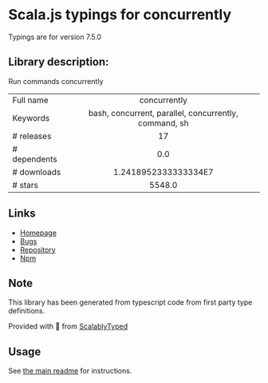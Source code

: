 
# Scala.js typings for concurrently

Typings are for version 7.5.0

## Library description:
Run commands concurrently

|                    |                 |
| ------------------ | :-------------: |
| Full name          | concurrently |
| Keywords           | bash, concurrent, parallel, concurrently, command, sh |
| # releases         | 17 |
| # dependents       | 0.0 |
| # downloads        | 1.2418952333333334E7 |
| # stars            | 5548.0 |

## Links
- [Homepage](https://github.com/open-cli-tools/concurrently#readme)
- [Bugs](https://github.com/open-cli-tools/concurrently/issues)
- [Repository](https://github.com/open-cli-tools/concurrently)
- [Npm](https://www.npmjs.com/package/concurrently)
    


## Note
This library has been generated from typescript code from first party type definitions.

Provided with :purple_heart: from [ScalablyTyped](https://github.com/oyvindberg/ScalablyTyped)

## Usage
See [the main readme](../../readme.md) for instructions.


